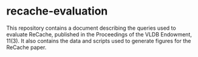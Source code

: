 # recache-evaluation

This repository contains a document describing the queries used to evaluate ReCache, published in the Proceedings of the VLDB Endowment, 11(3).
It also contains the data and scripts used to generate figures for the ReCache paper.
